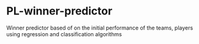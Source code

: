 # PL-winner-predictor
Winner predictor based of on the initial performance of the teams, players using regression and classification algorithms
